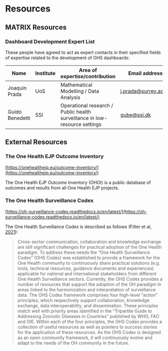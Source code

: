 # Resources

## MATRIX Resources
### Dashboard Development Expert List
These people have agreed to act as expert contacts in their specified fields of expertise related to the development of OHS dashboards:

| Name            | Institute | Area of expertise/contribution                                             | Email address                                       |
| --------------- | --------- | -------------------------------------------------------------------------- | --------------------------------------------------- |
| Joaquin Prada   | UoS       | Mathematical Modelling / Data Analysis                                     | [j.prada@surrey.ac.uk](mailto:j.prada@surrey.ac.uk) |
| Guido Benedetti | SSI       | Operational research / Public health surveillance in low-resource settings | [gube@ssi.dk](mailto:gube@ssi.dk)                   |

## External Resources

### The One Health EJP Outcome Inventory
[https://onehealthejp.eu/outcome-inventory/](https://onehealthejp.eu/outcome-inventory/)

The One Health EJP Outcome Inventory (OHOI) is a public database of outcomes and results from all One Health EJP projects.

### The One Health Surveillance Codex
[https://oh-surveillance-codex.readthedocs.io/en/latest/](https://oh-surveillance-codex.readthedocs.io/en/latest/)

The One Health Surveillance Codex is described as follows (Filter et al, [2021](https://www.sciencedirect.com/science/article/pii/S2352771421000239)):

> Cross-sector communication, collaboration and knowledge exchange are still significant challenges for practical adoption of the One Health paradigm. To address these needs the “One Health Surveillance Codex” (OHS Codex) was established to provide a framework for the One Health community to continuously share practical solutions (e.g. tools, technical resources, guidance documents and experiences) applicable for national and international stakeholders from different One Health Surveillance sectors. Currently, the OHS Codex provides a number of resources that support the adoption of the OH paradigm in areas linked to the harmonization and interpretation of surveillance data. The OHS Codex framework comprises four high-level “action” principles, which respectively support collaboration, knowledge exchange, data interoperability, and dissemination. These principles match well with priority areas identified in the “Tripartite Guide to Addressing Zoonotic Diseases in Countries” published by WHO, FAO and OIE. Within each of the four principles, the OHS Codex provides a collection of useful resources as well as pointers to success stories for the application of these resources. As the OHS Codex is designed as an open community framework, it will continuously evolve and adapt to the needs of the OH community in the future.
